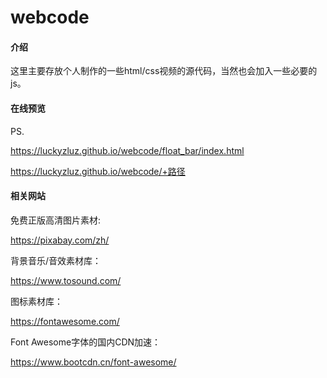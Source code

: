 # webcode
#### 介绍

​		这里主要存放个人制作的一些html/css视频的源代码，当然也会加入一些必要的js。

#### 在线预览

PS.

https://luckyzluz.github.io/webcode/float_bar/index.html

https://luckyzluz.github.io/webcode/+路径

#### 相关网站

免费正版高清图片素材:

https://pixabay.com/zh/

背景音乐/音效素材库：

https://www.tosound.com/

图标素材库：

https://fontawesome.com/

Font Awesome字体的国内CDN加速：

https://www.bootcdn.cn/font-awesome/